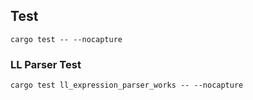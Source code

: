 

## Test
`cargo test -- --nocapture`

### LL Parser Test

`cargo test ll_expression_parser_works -- --nocapture`